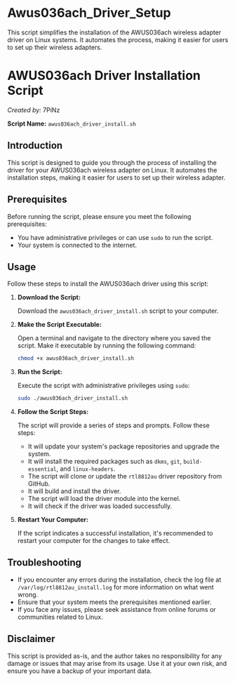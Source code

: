 # Awus036ach_Driver_Setup
This script simplifies the installation of the AWUS036ach wireless adapter driver on Linux systems. It automates the process, making it easier for users to set up their wireless adapters.

# AWUS036ach Driver Installation Script
*Created by:* 7PiNz

**Script Name:** `awus036ach_driver_install.sh`


## Introduction

This script is designed to guide you through the process of installing the driver for your AWUS036ach wireless adapter on Linux. It automates the installation steps, making it easier for users to set up their wireless adapter.

## Prerequisites

Before running the script, please ensure you meet the following prerequisites:

- You have administrative privileges or can use `sudo` to run the script.
- Your system is connected to the internet.

## Usage

Follow these steps to install the AWUS036ach driver using this script:

1. **Download the Script:**

   Download the `awus036ach_driver_install.sh` script to your computer.

2. **Make the Script Executable:**

   Open a terminal and navigate to the directory where you saved the script. Make it executable by running the following command:

   ```bash
   chmod +x awus036ach_driver_install.sh
   ```

3. **Run the Script:**

   Execute the script with administrative privileges using `sudo`:

   ```bash
   sudo ./awus036ach_driver_install.sh
   ```

4. **Follow the Script Steps:**

   The script will provide a series of steps and prompts. Follow these steps:

   - It will update your system's package repositories and upgrade the system.
   - It will install the required packages such as `dkms`, `git`, `build-essential`, and `linux-headers`.
   - The script will clone or update the `rtl8812au` driver repository from GitHub.
   - It will build and install the driver.
   - The script will load the driver module into the kernel.
   - It will check if the driver was loaded successfully.

5. **Restart Your Computer:**

   If the script indicates a successful installation, it's recommended to restart your computer for the changes to take effect.

## Troubleshooting

- If you encounter any errors during the installation, check the log file at `/var/log/rtl8812au_install.log` for more information on what went wrong.
- Ensure that your system meets the prerequisites mentioned earlier.
- If you face any issues, please seek assistance from online forums or communities related to Linux.

## Disclaimer

This script is provided as-is, and the author takes no responsibility for any damage or issues that may arise from its usage. Use it at your own risk, and ensure you have a backup of your important data.
